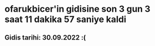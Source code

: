 # ofarukbicer'in gidisine son 3 gun 3 saat 11 dakika 57 saniye kaldi

## Gidis tarihi: 30.09.2022 :(
